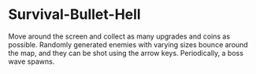 # Survival-Bullet-Hell
Move around the screen and collect as many upgrades and coins as possible. Randomly generated enemies with varying sizes bounce around the map, and they can be shot using the arrow keys. Periodically, a boss wave spawns.
